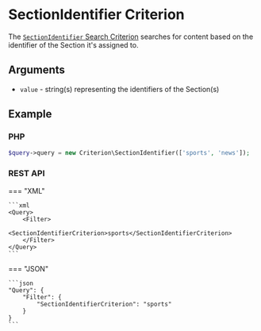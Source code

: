 # SectionIdentifier Criterion

The [`SectionIdentifier` Search Criterion](../../api/php_api/php_api_reference/classes/Ibexa-Contracts-Core-Repository-Values-Content-Query-Criterion-SectionIdentifier.html)
searches for content based on the identifier of the Section it's assigned to.

## Arguments

- `value` - string(s) representing the identifiers of the Section(s)

## Example

### PHP

``` php
$query->query = new Criterion\SectionIdentifier(['sports', 'news']);
```

### REST API

=== "XML"

    ```xml
    <Query>
        <Filter>
            <SectionIdentifierCriterion>sports</SectionIdentifierCriterion>
        </Filter>
    </Query>
    ```

=== "JSON"

    ```json
    "Query": {
        "Filter": {
            "SectionIdentifierCriterion": "sports"
        }
    }
    ```